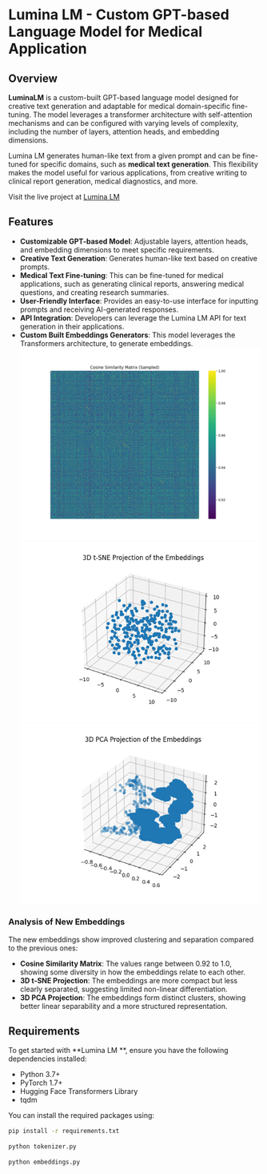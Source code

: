 # Lumina LM - Custom GPT-based Language Model for Medical Application

## Overview

**LuminaLM** is a custom-built GPT-based language model designed for creative text generation and adaptable for medical domain-specific fine-tuning. The model leverages a transformer architecture with self-attention mechanisms and can be configured with varying levels of complexity, including the number of layers, attention heads, and embedding dimensions.

Lumina LM  generates human-like text from a given prompt and can be fine-tuned for specific domains, such as **medical text generation**. This flexibility makes the model useful for various applications, from creative writing to clinical report generation, medical diagnostics, and more.

Visit the live project at [Lumina LM ](https://www.ellanorai.org)

## Features

- **Customizable GPT-based Model**: Adjustable layers, attention heads, and embedding dimensions to meet specific requirements.
- **Creative Text Generation**: Generates human-like text based on creative prompts.
- **Medical Text Fine-tuning**: This can be fine-tuned for medical applications, such as generating clinical reports, answering medical questions, and creating research summaries.
- **User-Friendly Interface**: Provides an easy-to-use interface for inputting prompts and receiving AI-generated responses.
- **API Integration**: Developers can leverage the Lumina LM  API for text generation in their applications.
- **Custom Built Embeddings Generators**: This model leverages the Transformers architecture, to generate embeddings. 
![Cosine Similarity Heatmap](cosine_similarity_sampled.png)
![3d t_SNE projections](3d_tsne_projection.png)
![3d PCA Projection](3d_pca_projection.png)

### Analysis of New Embeddings

The new embeddings show improved clustering and separation compared to the previous ones:

- **Cosine Similarity Matrix**: The values range between 0.92 to 1.0, showing some diversity in how the embeddings relate to each other.
- **3D t-SNE Projection**: The embeddings are more compact but less clearly separated, suggesting limited non-linear differentiation.
- **3D PCA Projection**: The embeddings form distinct clusters, showing better linear separability and a more structured representation.


## Requirements

To get started with **Lumina LM **, ensure you have the following dependencies installed:

- Python 3.7+
- PyTorch 1.7+
- Hugging Face Transformers Library
- tqdm

You can install the required packages using:

```bash
pip install -r requirements.txt
```

```bash
python tokenizer.py
```

```bash
python embeddings.py
```
